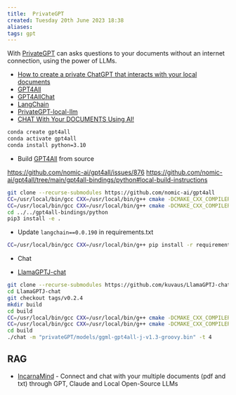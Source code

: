 ```yaml
---
title:  PrivateGPT
created: Tuesday 20th June 2023 18:38
aliases: 
tags: gpt
---
```

With [PrivateGPT](https://github.com/imartinez/privateGPT) can asks questions to your documents without an internet connection, using the power of LLMs.

- [How to create a private ChatGPT that interacts with your local documents](https://bdtechtalks.com/2023/06/01/create-privategpt-local-llm/)
- [GPT4All](https://github.com/nomic-ai/gpt4all)
- [GPT4AllChat](https://github.com/nomic-ai/gpt4all/tree/main/gpt4all-chat)
- [LangChain](https://python.langchain.com/en/latest/modules/models/llms/integrations/gpt4all.html)
- [PrivateGPT-local-llm](https://bdtechtalks.com/2023/06/01/create-privategpt-local-llm/)
- [CHAT With Your DOCUMENTS Using AI!](https://www.youtube.com/watch?v=A3F5riM5BNE)

```bash
conda create gpt4all
conda activate gpt4all
conda install python=3.10
```

- Build [GPT4All](https://github.com/nomic-ai/gpt4all) from source

https://github.com/nomic-ai/gpt4all/issues/876
https://github.com/nomic-ai/gpt4all/tree/main/gpt4all-bindings/python#local-build-instructions

```bash
git clone --recurse-submodules https://github.com/nomic-ai/gpt4all
CC=/usr/local/bin/gcc CXX=/usr/local/bin/g++ cmake -DCMAKE_CXX_COMPILER='g++' -DCMAKE_C_COMPILER='gcc' ..
CC=/usr/local/bin/gcc CXX=/usr/local/bin/g++ cmake -DCMAKE_CXX_COMPILER='g++' -DCMAKE_C_COMPILER='gcc' --build . --parallel
cd ../../gpt4all-bindings/python
pip3 install -e .
```

- Update `langchain==0.0.190` in requirements.txt

```bash
CC=/usr/local/bin/gcc CXX=/usr/local/bin/g++ pip install -r requirements.txt
```

- Chat

- [LlamaGPTJ-chat](https://github.com/kuvaus/LlamaGPTJ-chat)

```bash
git clone --recurse-submodules https://github.com/kuvaus/LlamaGPTJ-chat
cd LlamaGPTJ-chat
git checkout tags/v0.2.4
mkdir build
cd build
CC=/usr/local/bin/gcc CXX=/usr/local/bin/g++ cmake -DCMAKE_CXX_COMPILER='g++' -DCMAKE_C_COMPILER='gcc' ..
CC=/usr/local/bin/gcc CXX=/usr/local/bin/g++ cmake -DCMAKE_CXX_COMPILER='g++' -DCMAKE_C_COMPILER='gcc' --build . --parallel
cd build
./chat -m "privateGPT/models/ggml-gpt4all-j-v1.3-groovy.bin" -t 4
```


## RAG

- [IncarnaMind](https://github.com/junruxiong/IncarnaMind) - Connect and chat with your multiple documents (pdf and txt) through GPT, Claude and Local Open-Source LLMs